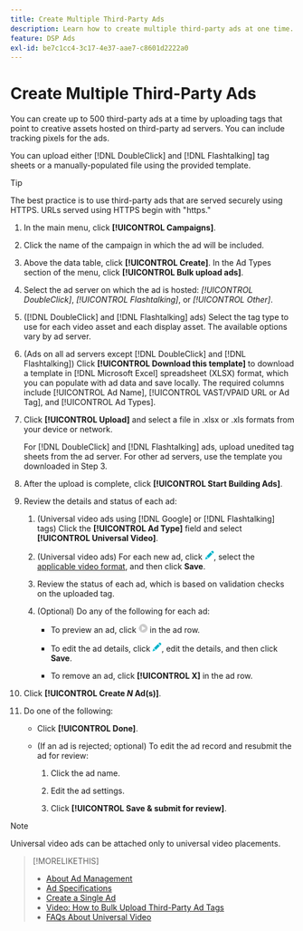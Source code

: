```yaml
---
title: Create Multiple Third-Party Ads
description: Learn how to create multiple third-party ads at one time.
feature: DSP Ads
exl-id: be7c1cc4-3c17-4e37-aae7-c8601d2222a0
---
```

# Create Multiple Third-Party Ads

You can create up to 500 third-party ads at a time by uploading tags that point to creative assets hosted on third-party ad servers. You can include tracking pixels for the ads.<!-- The bulksheet template for other ad servers says you can include 200. Which is it: 200 or 500? -->

You can upload either [!DNL DoubleClick] and [!DNL Flashtalking] tag sheets or a manually-populated file using the provided template.

>[!TIP]
>
> The best practice is to use third-party ads that are served securely using HTTPS. URLs served using HTTPS begin with "https."

1. In the main menu, click **[!UICONTROL Campaigns]**.

1. Click the name of the campaign in which the ad will be included.

1. Above the data table, click **[!UICONTROL Create]**. In the Ad Types section of the menu, click **[!UICONTROL Bulk upload ads]**.

1. Select the ad server on which the ad is hosted: *[!UICONTROL DoubleClick]*, *[!UICONTROL Flashtalking]*, or *[!UICONTROL Other]*.

1. ([!DNL DoubleClick] and [!DNL Flashtalking] ads) Select the tag type to use for each video asset and each display asset. The available options vary by ad server.

1. (Ads on all ad servers except [!DNL DoubleClick] and [!DNL Flashtalking]) Click **[!UICONTROL Download this template]** to download a template in [!DNL Microsoft Excel] spreadsheet (XLSX) format, which you can populate with ad data and save locally. The required columns include [!UICONTROL Ad Name], [!UICONTROL VAST/VPAID URL or Ad Tag], and [!UICONTROL Ad Types].

1. Click **[!UICONTROL Upload]** and select a file in .xlsx or .xls formats from your device or network.

   For [!DNL DoubleClick] and [!DNL Flashtalking] ads, upload unedited tag sheets from the ad server. For other ad servers, use the template you downloaded in Step 3.

1. After the upload is complete, click **[!UICONTROL Start Building Ads]**.

1. Review the details and status of each ad:

   1. (Universal video ads using [!DNL Google] or [!DNL Flashtalking] tags) Click the **[!UICONTROL Ad Type]** field and select **[!UICONTROL Universal Video]**.

   1. (Universal video ads) For each new ad, click ![edit](/help/dsp/assets/edit.png), select the [applicable video format](/help/dsp/campaign-management/ads/ad-settings-universal-video.md), and then click **Save**.

   1. Review the status of each ad, which is based on validation checks on the uploaded tag.

   1. (Optional) Do any of the following for each ad:

      * To preview an ad, click ![play](/help/dsp/assets/play.png) in the ad row.

      * To edit the ad details, click ![edit](/help/dsp/assets/edit.png), edit the details, and then click **Save**.

      * To remove an ad, click **[!UICONTROL X]** in the ad row.

1. Click **[!UICONTROL Create *N* Ad(s)]**.

1. Do one of the following:

   * Click **[!UICONTROL Done]**.

   * (If an ad is rejected; optional) To edit the ad record and resubmit the ad for review:

      1. Click the ad name.

      1. Edit the ad settings.

      1. Click **[!UICONTROL Save & submit for review]**.

>[!NOTE]
>
>Universal video ads can be attached only to universal video placements.

>[!MORELIKETHIS]
>
>* [About Ad Management](ad-about.md)
>* [Ad Specifications](ad-specs.md)
>* [Create a Single Ad](ad-create.md)
>* [Video: How to Bulk Upload Third-Party Ad Tags](https://experienceleague.adobe.com/docs/advertising-learn/tutorials/dsp/bulk-upload-third-party-ad-tags.html)
>* [FAQs About Universal Video](/help/dsp/campaign-management/faq-universal-video.md)
